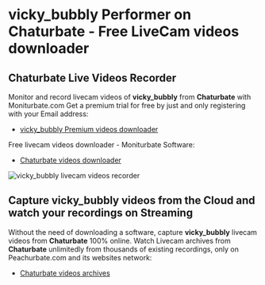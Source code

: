 # vicky_bubbly Performer on Chaturbate - Free LiveCam videos downloader

## Chaturbate Live Videos Recorder

Monitor and record livecam videos of **vicky_bubbly** from **Chaturbate** with Moniturbate.com
Get a premium trial for free by just and only registering with your Email address:
* [vicky_bubbly Premium videos downloader](https://moniturbate.com/request-demo-licence-key.html)

Free livecam videos downloader - Moniturbate Software:
* [Chaturbate videos downloader](https://moniturbate.com/moniturbate-download-software.html)

![vicky_bubbly livecam videos recorder](https://peachurnet.com/templates/moniturbate-software.png)


## Capture vicky_bubbly videos from the Cloud and watch your recordings on Streaming

Without the need of downloading a software, capture **vicky_bubbly** livecam videos from **Chaturbate** 100% online.
Watch Livecam archives from **Chaturbate** unlimitedly from thousands of existing recordings, only on Peachurbate.com and its websites network:
* [Chaturbate videos archives](https://peachurnet.com/)